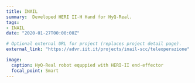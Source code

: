 ```yaml
---
title: INAIL
summary:  Developed HERI II-H Hand for HyQ-Real.
tags:
- INAIL
date: "2020-01-27T00:00:00Z"

# Optional external URL for project (replaces project detail page).
external_link: "https://advr.iit.it/projects/inail-scc/teleoperazione"

image:
  caption: HyQ-Real robot equppied with HERI-II end-effector
  focal_point: Smart
---
```

